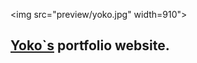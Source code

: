 
<img src="preview/yoko.jpg" width=910">

## [Yoko`s](https://www.yokko.one/) portfolio website. ##
